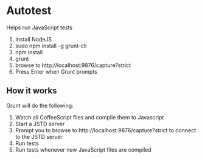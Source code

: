 Autotest
========

Helps run JavaScript tests

1. Install NodeJS
2. sudo npm install -g grunt-cli
3. npm install
4. grunt
5. browse to http://localhost:9876/capture?strict
6. Press Enter when Grunt prompts

How it works
------------

Grunt will do the following:

1. Watch all CoffeeScript files and compile them to Javascript
2. Start a JSTD server
3. Prompt you to browse to http://localhost:9876/capture?strict to connect to the JSTD server
4. Run tests
5. Run tests whenever new JavaScript files are compiled
